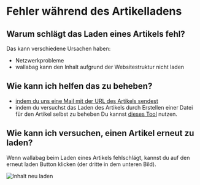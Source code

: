 # Fehler während des Artikelladens

## Warum schlägt das Laden eines Artikels fehl?

Das kann verschiedene Ursachen haben:

-   Netzwerkprobleme
-   wallabag kann den Inhalt aufgrund der Websitestruktur nicht laden

## Wie kann ich helfen das zu beheben?

-   [indem du uns eine Mail mit der URL des Artikels
    sendest](mailto:hello@wallabag.org)
-   indem du versuchst das Laden des Artikels durch Erstellen einer
    Datei für den Artikel selbst zu beheben Du kannst [dieses
    Tool](http://siteconfig.fivefilters.org/) nutzen.

## Wie kann ich versuchen, einen Artikel erneut zu laden?

Wenn wallabag beim Laden eines Artikels fehlschlägt, kannst du auf den
erneut laden Button klicken (der dritte in dem unteren Bild).

![Inhalt neu laden](../../img/user/refetch.png)
